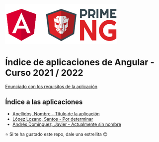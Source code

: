 <img width="360px" src="angular-y-primeng.png">

# Índice de aplicaciones de Angular - Curso 2021 / 2022

[Enunciado con los requisitos de la aplicación](trabajo_angular_v1.pdf)

## Índice a las aplicaciones

* [Apellidos, Nombre - Título de la aplicación](#)
* [López Lozano, Santos - Por determinar](https://github.com/SantosLopezLozano/proyecto-angular)
* [Andrés Domínguez, Javier - Actualmente sin nombre](https://github.com/javierandresaluiescampanillas/my-angular-project)

:star: Si te ha gustado este repo, dale una estrellita :wink:
